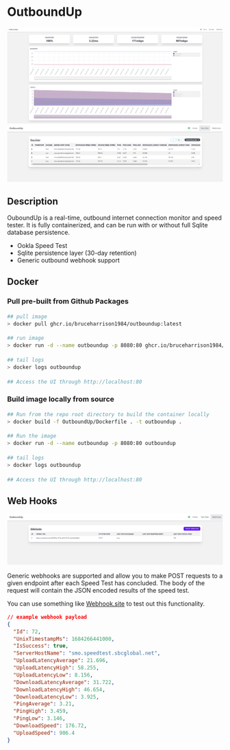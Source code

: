 # OutboundUp

![Home Screen](homescreen-preview.png)
![Raw Data](rawdata-preview.png)

## Description

OuboundUp is a real-time, outbound internet connection monitor and speed tester. It is fully containerized, and can be run with or without full Sqlite database persistence.

- Ookla Speed Test
- Sqlite persistence layer (30-day retention)
- Generic outbound webhook support

## Docker

### Pull pre-built from Github Packages

```sh
## pull image
> docker pull ghcr.io/bruceharrison1984/outboundup:latest

## run image
> docker run -d --name outboundup -p 8080:80 ghcr.io/bruceharrison1984/outboundup:latest

## tail logs
> docker logs outboundup

## Access the UI through http://localhost:80
```

### Build image locally from source

```sh
## Run from the repo root directory to build the container locally
> docker build -f OutboundUp/Dockerfile . -t outboundup .

## Run the image
> docker run -d --name outboundup -p 8080:80 outboundup

## tail logs
> docker logs outboundup

## Access the UI through http://localhost:80
```

## Web Hooks

![Web Hooks](webhooks-preview.png)

Generic webhooks are supported and allow you to make POST requests to a given endpoint after each Speed Test has concluded. The body of the request will contain the JSON encoded results of the speed test.

You can use something like [Webhook.site](https://webhook.site/) to test out this functionality.

```json
// example webhook payload
{
  "Id": 72,
  "UnixTimestampMs": 1684266441000,
  "IsSuccess": true,
  "ServerHostName": "smo.speedtest.sbcglobal.net",
  "UploadLatencyAverage": 21.696,
  "UploadLatencyHigh": 58.255,
  "UploadLatencyLow": 8.156,
  "DownloadLatencyAverage": 31.722,
  "DownloadLatencyHigh": 46.654,
  "DownloadLatencyLow": 3.925,
  "PingAverage": 3.21,
  "PingHigh": 3.459,
  "PingLow": 3.146,
  "DownloadSpeed": 176.72,
  "UploadSpeed": 906.4
}
```
